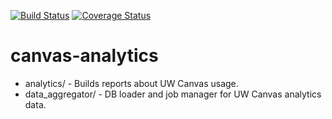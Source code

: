
[![Build Status](https://github.com/uw-it-aca/canvas-analytics/actions/workflows/cicd.yml/badge.svg?branch=main)](https://github.com/uw-it-aca/canvas-analytics/actions)
[![Coverage Status](https://coveralls.io/repos/github/uw-it-aca/canvas-analytics/badge.svg?branch=main)](https://coveralls.io/github/uw-it-aca/canvas-analytics?branch=main)

# canvas-analytics
* analytics/ - Builds reports about UW Canvas usage.
* data_aggregator/ - DB loader and job manager for UW Canvas analytics data.
